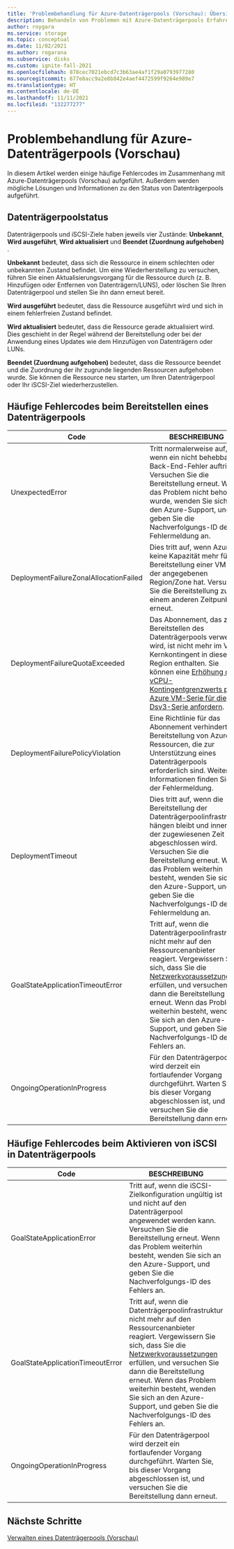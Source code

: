 ```yaml
---
title: 'Problembehandlung für Azure-Datenträgerpools (Vorschau): Übersicht'
description: Behandeln von Problemen mit Azure-Datenträgerpools Erfahren Sie mehr über häufige Fehlercodes und deren Behebung.
author: roygara
ms.service: storage
ms.topic: conceptual
ms.date: 11/02/2021
ms.author: rogarana
ms.subservice: disks
ms.custom: ignite-fall-2021
ms.openlocfilehash: 878cec7021ebcd7c3b63ae4af1f29a0793977280
ms.sourcegitcommit: 677e8acc9a2e8b842e4aef4472599f9264e989e7
ms.translationtype: HT
ms.contentlocale: de-DE
ms.lasthandoff: 11/11/2021
ms.locfileid: "132277277"
---
```

# <a name="troubleshoot-azure-disk-pools-preview"></a>Problembehandlung für Azure-Datenträgerpools (Vorschau)

In diesem Artikel werden einige häufige Fehlercodes im Zusammenhang mit Azure-Datenträgerpools (Vorschau) aufgeführt. Außerdem werden mögliche Lösungen und Informationen zu den Status von Datenträgerpools aufgeführt.

## <a name="disk-pool-status"></a>Datenträgerpoolstatus

Datenträgerpools und iSCSI-Ziele haben jeweils vier Zustände: **Unbekannt**, **Wird ausgeführt**, **Wird aktualisiert** und **Beendet (Zuordnung aufgehoben)** .

**Unbekannt** bedeutet, dass sich die Ressource in einem schlechten oder unbekannten Zustand befindet. Um eine Wiederherstellung zu versuchen, führen Sie einen Aktualisierungsvorgang für die Ressource durch (z. B. Hinzufügen oder Entfernen von Datenträgern/LUNS), oder löschen Sie Ihren Datenträgerpool und stellen Sie ihn dann erneut bereit.

**Wird ausgeführt** bedeutet, dass die Ressource ausgeführt wird und sich in einem fehlerfreien Zustand befindet.

**Wird aktualisiert** bedeutet, dass die Ressource gerade aktualisiert wird. Dies geschieht in der Regel während der Bereitstellung oder bei der Anwendung eines Updates wie dem Hinzufügen von Datenträgern oder LUNs.

**Beendet (Zuordnung aufgehoben)** bedeutet, dass die Ressource beendet und die Zuordnung der ihr zugrunde liegenden Ressourcen aufgehoben wurde. Sie können die Ressource neu starten, um Ihren Datenträgerpool oder Ihr iSCSI-Ziel wiederherzustellen.

## <a name="common-failure-codes-when-deploying-a-disk-pool"></a>Häufige Fehlercodes beim Bereitstellen eines Datenträgerpools
 
|Code  |BESCHREIBUNG  |
|---------|---------|
|UnexpectedError     |Tritt normalerweise auf, wenn ein nicht behebbarer Back-End-Fehler auftritt. Versuchen Sie die Bereitstellung erneut. Wenn das Problem nicht behoben wurde, wenden Sie sich an den Azure-Support, und geben Sie die Nachverfolgungs-ID der Fehlermeldung an.         |
|DeploymentFailureZonalAllocationFailed     |Dies tritt auf, wenn Azure keine Kapazität mehr für die Bereitstellung einer VM in der angegebenen Region/Zone hat. Versuchen Sie die Bereitstellung zu einem anderen Zeitpunkt erneut.         |
|DeploymentFailureQuotaExceeded     |Das Abonnement, das zum Bereitstellen des Datenträgerpools verwendet wird, ist nicht mehr im VM-Kernkontingent in dieser Region enthalten. Sie können eine [Erhöhung des vCPU-Kontingentgrenzwerts pro Azure VM-Serie für die Dsv3-Serie anfordern](../azure-portal/supportability/per-vm-quota-requests.md).         |
|DeploymentFailurePolicyViolation     |Eine Richtlinie für das Abonnement verhindert die Bereitstellung von Azure-Ressourcen, die zur Unterstützung eines Datenträgerpools erforderlich sind. Weitere Informationen finden Sie in der Fehlermeldung.         |
|DeploymentTimeout     |Dies tritt auf, wenn die Bereitstellung der Datenträgerpoolinfrastruktur hängen bleibt und innerhalb der zugewiesenen Zeit nicht abgeschlossen wird. Versuchen Sie die Bereitstellung erneut. Wenn das Problem weiterhin besteht, wenden Sie sich an den Azure-Support, und geben Sie die Nachverfolgungs-ID der Fehlermeldung an.         |
|GoalStateApplicationTimeoutError     |Tritt auf, wenn die Datenträgerpoolinfrastruktur nicht mehr auf den Ressourcenanbieter reagiert. Vergewissern Sie sich, dass Sie die [Netzwerkvoraussetzungen](disks-pools-deploy.md#prerequisites) erfüllen, und versuchen Sie dann die Bereitstellung erneut. Wenn das Problem weiterhin besteht, wenden Sie sich an den Azure-Support, und geben Sie die Nachverfolgungs-ID des Fehlers an.         |
|OngoingOperationInProgress     |Für den Datenträgerpool wird derzeit ein fortlaufender Vorgang durchgeführt. Warten Sie, bis dieser Vorgang abgeschlossen ist, und versuchen Sie die Bereitstellung dann erneut.         |

## <a name="common-failure-codes-when-enabling-iscsi-on-disk-pools"></a>Häufige Fehlercodes beim Aktivieren von iSCSI in Datenträgerpools

|Code  |BESCHREIBUNG  |
|---------|---------|
|GoalStateApplicationError     |Tritt auf, wenn die iSCSI-Zielkonfiguration ungültig ist und nicht auf den Datenträgerpool angewendet werden kann. Versuchen Sie die Bereitstellung erneut. Wenn das Problem weiterhin besteht, wenden Sie sich an den Azure-Support, und geben Sie die Nachverfolgungs-ID des Fehlers an.         |
|GoalStateApplicationTimeoutError     |Tritt auf, wenn die Datenträgerpoolinfrastruktur nicht mehr auf den Ressourcenanbieter reagiert. Vergewissern Sie sich, dass Sie die [Netzwerkvoraussetzungen](disks-pools-deploy.md#prerequisites) erfüllen, und versuchen Sie dann die Bereitstellung erneut. Wenn das Problem weiterhin besteht, wenden Sie sich an den Azure-Support, und geben Sie die Nachverfolgungs-ID des Fehlers an.         |
|OngoingOperationInProgress     |Für den Datenträgerpool wird derzeit ein fortlaufender Vorgang durchgeführt. Warten Sie, bis dieser Vorgang abgeschlossen ist, und versuchen Sie die Bereitstellung dann erneut.         |

## <a name="next-steps"></a>Nächste Schritte

[Verwalten eines Datenträgerpools (Vorschau)](disks-pools-manage.md)
